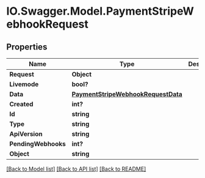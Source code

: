 # IO.Swagger.Model.PaymentStripeWebhookRequest
## Properties

Name | Type | Description | Notes
------------ | ------------- | ------------- | -------------
**Request** | **Object** |  | [optional] 
**Livemode** | **bool?** |  | [optional] 
**Data** | [**PaymentStripeWebhookRequestData**](PaymentStripeWebhookRequestData.md) |  | [optional] 
**Created** | **int?** |  | [optional] 
**Id** | **string** |  | [optional] 
**Type** | **string** |  | [optional] 
**ApiVersion** | **string** |  | [optional] 
**PendingWebhooks** | **int?** |  | [optional] 
**Object** | **string** |  | [optional] 

[[Back to Model list]](../README.md#documentation-for-models) [[Back to API list]](../README.md#documentation-for-api-endpoints) [[Back to README]](../README.md)

